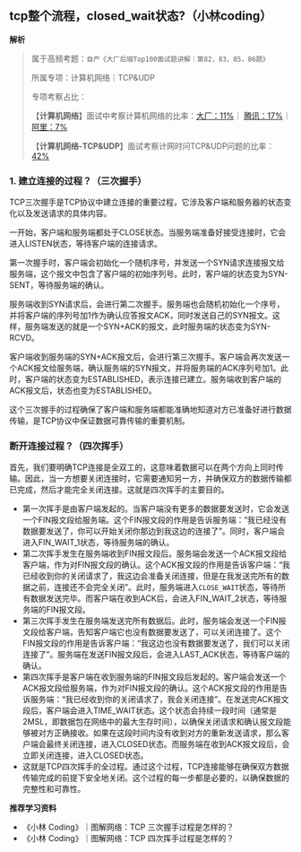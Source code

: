 ## tcp整个流程，closed_wait状态?（小林coding）

**解析**

> 属于高频考题：`自产《大厂后端Top100面试题讲解｜第82，83，85，86题》`
>
> 所属专项：计算机网络｜TCP&UDP
>
> 专项考察占比：
>
> 【**计算机网络**】面试中考察计算机网络的比率：[大厂：11%](https://mp.weixin.qq.com/s?__biz=Mzk0OTM5MDMzNg==&mid=2247483843&idx=1&sn=7c7bd2c6b906c0ab38c868b84b88da56&chksm=c3585cacf42fd5ba38542da8ac77a7e731b486243c4aaf249d46d91b6c5e0e4e945f9729ad98&token=1036259463&lang=zh_CN&scene=21#wechat_redirect)｜ [腾讯：17%](https://mp.weixin.qq.com/s?__biz=Mzk0OTM5MDMzNg==&mid=2247483854&idx=1&sn=668db515e36dcdc8c180b11abef66e72&chksm=c3585ca1f42fd5b7d399b32a3c909b61a16f13c3bdb6ef6e0461470acdd3955c33a8a0d46120&token=1036259463&lang=zh_CN&scene=21#wechat_redirect)｜ [阿里：7%](https://mp.weixin.qq.com/s?__biz=Mzk0OTM5MDMzNg==&mid=2247483854&idx=1&sn=668db515e36dcdc8c180b11abef66e72&chksm=c3585ca1f42fd5b7d399b32a3c909b61a16f13c3bdb6ef6e0461470acdd3955c33a8a0d46120&token=1036259463&lang=zh_CN&scene=21#wechat_redirect)
>
> 【**计算机网络-TCP&UDP**】面试考察计网时问TCP&UDP问题的比率：[42%](https://mp.weixin.qq.com/s?__biz=Mzk0OTM5MDMzNg==&mid=2247483843&idx=1&sn=7c7bd2c6b906c0ab38c868b84b88da56&chksm=c3585cacf42fd5ba38542da8ac77a7e731b486243c4aaf249d46d91b6c5e0e4e945f9729ad98&token=1036259463&lang=zh_CN&scene=21#wechat_redirect)

### 1. 建立连接的过程？（三次握手）

TCP三次握手是TCP协议中建立连接的重要过程，它涉及客户端和服务器的状态变化以及发送请求的具体内容。

一开始，客户端和服务端都处于CLOSE状态。当服务端准备好接受连接时，它会进入LISTEN状态，等待客户端的连接请求。

第一次握手时，客户端会初始化一个随机序号，并发送一个SYN请求连接报文给服务端，这个报文中包含了客户端的初始序列号。此时，客户端的状态变为SYN-SENT，等待服务端的确认。

服务端收到SYN请求后，会进行第二次握手。服务端也会随机初始化一个序号，并将客户端的序列号加1作为确认应答报文ACK，同时发送自己的SYN报文。这样，服务端发送的就是一个SYN+ACK的报文，此时服务端的状态变为SYN-RCVD。

客户端收到服务端的SYN+ACK报文后，会进行第三次握手。客户端会再次发送一个ACK报文给服务端，确认服务端的SYN报文，并将服务端的ACK序列号加1。此时，客户端的状态变为ESTABLISHED，表示连接已建立。服务端收到客户端的ACK报文后，状态也变为ESTABLISHED。

这个三次握手的过程确保了客户端和服务端都能准确地知道对方已准备好进行数据传输，是TCP协议中保证数据可靠传输的重要机制。

### 断开连接过程？（四次挥手）

首先，我们要明确TCP连接是全双工的，这意味着数据可以在两个方向上同时传输。因此，当一方想要关闭连接时，它需要通知另一方，并确保双方的数据传输都已完成，然后才能完全关闭连接。这就是四次挥手的主要目的。

- 第一次挥手是由客户端发起的。当客户端没有更多的数据要发送时，它会发送一个FIN报文段给服务端。这个FIN报文段的作用是告诉服务端：“我已经没有数据要发送了，你可以开始关闭你那边到我这边的连接了”。同时，客户端会进入FIN_WAIT_1状态，等待服务端的确认。
- 第二次挥手发生在服务端收到FIN报文段后。服务端会发送一个ACK报文段给客户端，作为对FIN报文段的确认。这个ACK报文段的作用是告诉客户端：“我已经收到你的关闭请求了，我这边会准备关闭连接，但是在我发送完所有的数据之前，连接还不会完全关闭”。此时，服务端进入`CLOSE_WAIT`状态，等待所有数据发送完毕。而客户端在收到ACK后，会进入FIN_WAIT_2状态，等待服务端的FIN报文段。
- 第三次挥手发生在服务端发送完所有数据后。此时，服务端会发送一个FIN报文段给客户端，告知客户端它也没有数据要发送了，可以关闭连接了。这个FIN报文段的作用是告诉客户端：“我这边也没有数据要发送了，我们可以关闭连接了”。服务端在发送FIN报文段后，会进入LAST_ACK状态，等待客户端的确认。
- 第四次挥手是客户端在收到服务端的FIN报文段后发起的。客户端会发送一个ACK报文段给服务端，作为对FIN报文段的确认。这个ACK报文段的作用是告诉服务端：“我已经收到你的关闭请求了，我会关闭连接”。在发送完ACK报文段后，客户端会进入TIME_WAIT状态。这个状态会持续一段时间（通常是2MSL，即数据包在网络中的最大生存时间），以确保关闭请求和确认报文段能够被对方正确接收。如果在这段时间内没有收到对方的重新发送请求，那么客户端会最终关闭连接，进入CLOSED状态。而服务端在收到ACK报文段后，会立即关闭连接，进入CLOSED状态。
- 这就是TCP四次挥手的全过程。通过这个过程，TCP连接能够在确保双方数据传输完成的前提下安全地关闭。这个过程的每一步都是必要的，以确保数据的完整性和可靠性。

**推荐学习资料**

- 《小林 Coding》｜图解网络：TCP 三次握手过程是怎样的？
- 《小林 Coding》｜图解网络：TCP 四次挥手过程是怎样的？
